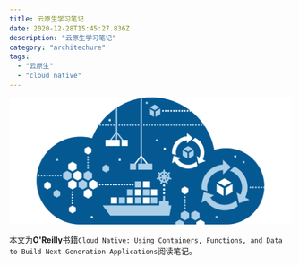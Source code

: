 ```yaml
---
title: 云原生学习笔记
date: 2020-12-28T15:45:27.836Z
description: "云原生学习笔记"
category: "architechure"
tags:
  - "云原生"
  - "cloud native"
---
```

![](./cloud-native-app-development@3x.png)

本文为**O'Reilly**书籍`Cloud Native: Using Containers, Functions, and Data to Build Next-Generation Applications`阅读笔记。